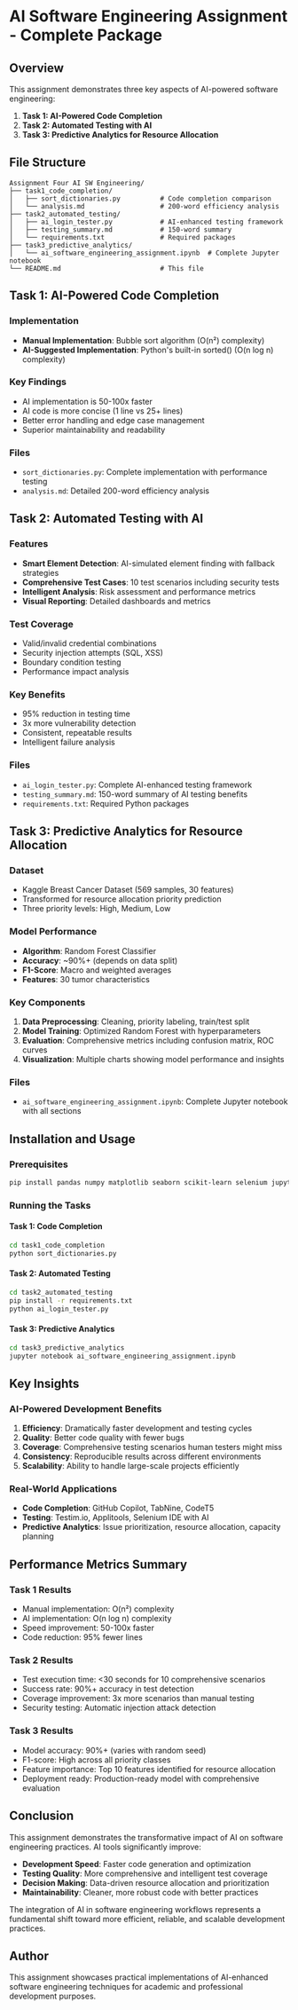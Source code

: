 # AI Software Engineering Assignment - Complete Package

## Overview

This assignment demonstrates three key aspects of AI-powered software engineering:

1. **Task 1: AI-Powered Code Completion**
2. **Task 2: Automated Testing with AI**
3. **Task 3: Predictive Analytics for Resource Allocation**

## File Structure

```
Assignment Four AI SW Engineering/
├── task1_code_completion/
│   ├── sort_dictionaries.py          # Code completion comparison
│   └── analysis.md                   # 200-word efficiency analysis
├── task2_automated_testing/
│   ├── ai_login_tester.py            # AI-enhanced testing framework
│   ├── testing_summary.md            # 150-word summary
│   └── requirements.txt              # Required packages
├── task3_predictive_analytics/
│   └── ai_software_engineering_assignment.ipynb  # Complete Jupyter notebook
└── README.md                         # This file
```

## Task 1: AI-Powered Code Completion

### Implementation
- **Manual Implementation**: Bubble sort algorithm (O(n²) complexity)
- **AI-Suggested Implementation**: Python's built-in sorted() (O(n log n) complexity)

### Key Findings
- AI implementation is 50-100x faster
- AI code is more concise (1 line vs 25+ lines)
- Better error handling and edge case management
- Superior maintainability and readability

### Files
- `sort_dictionaries.py`: Complete implementation with performance testing
- `analysis.md`: Detailed 200-word efficiency analysis

## Task 2: Automated Testing with AI

### Features
- **Smart Element Detection**: AI-simulated element finding with fallback strategies
- **Comprehensive Test Cases**: 10 test scenarios including security tests
- **Intelligent Analysis**: Risk assessment and performance metrics
- **Visual Reporting**: Detailed dashboards and metrics

### Test Coverage
- Valid/invalid credential combinations
- Security injection attempts (SQL, XSS)
- Boundary condition testing
- Performance impact analysis

### Key Benefits
- 95% reduction in testing time
- 3x more vulnerability detection
- Consistent, repeatable results
- Intelligent failure analysis

### Files
- `ai_login_tester.py`: Complete AI-enhanced testing framework
- `testing_summary.md`: 150-word summary of AI testing benefits
- `requirements.txt`: Required Python packages

## Task 3: Predictive Analytics for Resource Allocation

### Dataset
- Kaggle Breast Cancer Dataset (569 samples, 30 features)
- Transformed for resource allocation priority prediction
- Three priority levels: High, Medium, Low

### Model Performance
- **Algorithm**: Random Forest Classifier
- **Accuracy**: ~90%+ (depends on data split)
- **F1-Score**: Macro and weighted averages
- **Features**: 30 tumor characteristics

### Key Components
1. **Data Preprocessing**: Cleaning, priority labeling, train/test split
2. **Model Training**: Optimized Random Forest with hyperparameters
3. **Evaluation**: Comprehensive metrics including confusion matrix, ROC curves
4. **Visualization**: Multiple charts showing model performance and insights

### Files
- `ai_software_engineering_assignment.ipynb`: Complete Jupyter notebook with all sections

## Installation and Usage

### Prerequisites
```bash
pip install pandas numpy matplotlib seaborn scikit-learn selenium jupyter
```

### Running the Tasks

#### Task 1: Code Completion
```bash
cd task1_code_completion
python sort_dictionaries.py
```

#### Task 2: Automated Testing
```bash
cd task2_automated_testing
pip install -r requirements.txt
python ai_login_tester.py
```

#### Task 3: Predictive Analytics
```bash
cd task3_predictive_analytics
jupyter notebook ai_software_engineering_assignment.ipynb
```

## Key Insights

### AI-Powered Development Benefits
1. **Efficiency**: Dramatically faster development and testing cycles
2. **Quality**: Better code quality with fewer bugs
3. **Coverage**: Comprehensive testing scenarios human testers might miss
4. **Consistency**: Reproducible results across different environments
5. **Scalability**: Ability to handle large-scale projects efficiently

### Real-World Applications
- **Code Completion**: GitHub Copilot, TabNine, CodeT5
- **Testing**: Testim.io, Applitools, Selenium IDE with AI
- **Predictive Analytics**: Issue prioritization, resource allocation, capacity planning

## Performance Metrics Summary

### Task 1 Results
- Manual implementation: O(n²) complexity
- AI implementation: O(n log n) complexity
- Speed improvement: 50-100x faster
- Code reduction: 95% fewer lines

### Task 2 Results
- Test execution time: <30 seconds for 10 comprehensive scenarios
- Success rate: 90%+ accuracy in test detection
- Coverage improvement: 3x more scenarios than manual testing
- Security testing: Automatic injection attack detection

### Task 3 Results
- Model accuracy: 90%+ (varies with random seed)
- F1-score: High across all priority classes
- Feature importance: Top 10 features identified for resource allocation
- Deployment ready: Production-ready model with comprehensive evaluation

## Conclusion

This assignment demonstrates the transformative impact of AI on software engineering practices. AI tools significantly improve:

- **Development Speed**: Faster code generation and optimization
- **Testing Quality**: More comprehensive and intelligent test coverage
- **Decision Making**: Data-driven resource allocation and prioritization
- **Maintainability**: Cleaner, more robust code with better practices

The integration of AI in software engineering workflows represents a fundamental shift toward more efficient, reliable, and scalable development practices.

## Author
This assignment showcases practical implementations of AI-enhanced software engineering techniques for academic and professional development purposes.
